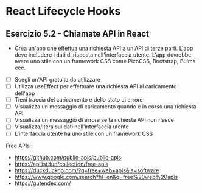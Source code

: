 # React Lifecycle Hooks
## Esercizio 5.2 - Chiamate API in React

* Crea un'app che effettua una richiesta API a un'API di terze parti. L'app deve includere i dati di risposta nell'interfaccia utente. L'app dovrebbe avere uno stile con un framework CSS come PicoCSS, Bootstrap, Bulma ecc.

* [ ] Scegli un'API gratuita da utilizzare
* [ ] Utilizza useEffect per effettuare una richiesta API al caricamento dell'app
* [ ] Tieni traccia del caricamento e dello stato di errore
* [ ] Visualizza un messaggio di caricamento quando è in corso una richiesta API
* [ ] Visualizza un messaggio di errore se la richiesta API non riesce
* [ ] Visualizza/Itera sui dati nell'interfaccia utente
* [ ] L'interfaccia utente ha uno stile con un framework CSS

Free APIs :
- https://github.com/public-apis/public-apis
- https://apilist.fun/collection/free-apis
- https://duckduckgo.com/?q=free+web+apis&ia=software
- https://www.google.com/search?hl=en&q=free%20web%20apis
- https://gutendex.com/

